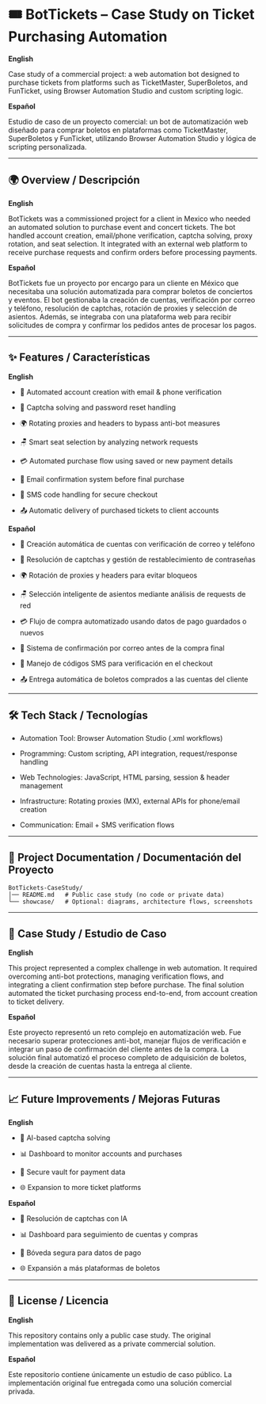 # 🎟️ BotTickets – Case Study on Ticket Purchasing Automation

**English**

Case study of a commercial project: a web automation bot designed to purchase tickets from platforms such as TicketMaster, SuperBoletos, and FunTicket, using Browser Automation Studio and custom scripting logic.

**Español**

Estudio de caso de un proyecto comercial: un bot de automatización web diseñado para comprar boletos en plataformas como TicketMaster, SuperBoletos y FunTicket, utilizando Browser Automation Studio y lógica de scripting personalizada.

---

## 🌍 Overview / Descripción

**English**

BotTickets was a commissioned project for a client in Mexico who needed an automated solution to purchase event and concert tickets. The bot handled account creation, email/phone verification, captcha solving, proxy rotation, and seat selection. It integrated with an external web platform to receive purchase requests and confirm orders before processing payments.

**Español**

BotTickets fue un proyecto por encargo para un cliente en México que necesitaba una solución automatizada para comprar boletos de conciertos y eventos. El bot gestionaba la creación de cuentas, verificación por correo y teléfono, resolución de captchas, rotación de proxies y selección de asientos. Además, se integraba con una plataforma web para recibir solicitudes de compra y confirmar los pedidos antes de procesar los pagos.

---

## ✨ Features / Características

**English**

- 👤 Automated account creation with email & phone verification

- 🔐 Captcha solving and password reset handling

- 🌍 Rotating proxies and headers to bypass anti-bot measures

- 🪑 Smart seat selection by analyzing network requests

- 💳 Automated purchase flow using saved or new payment details

- 📧 Email confirmation system before final purchase

- 📲 SMS code handling for secure checkout

- 📤 Automatic delivery of purchased tickets to client accounts

**Español**

- 👤 Creación automática de cuentas con verificación de correo y teléfono

- 🔐 Resolución de captchas y gestión de restablecimiento de contraseñas

- 🌍 Rotación de proxies y headers para evitar bloqueos

- 🪑 Selección inteligente de asientos mediante análisis de requests de red

- 💳 Flujo de compra automatizado usando datos de pago guardados o nuevos

- 📧 Sistema de confirmación por correo antes de la compra final

- 📲 Manejo de códigos SMS para verificación en el checkout

- 📤 Entrega automática de boletos comprados a las cuentas del cliente

---

## 🛠️ Tech Stack / Tecnologías

- Automation Tool: Browser Automation Studio (.xml workflows)

- Programming: Custom scripting, API integration, request/response handling

- Web Technologies: JavaScript, HTML parsing, session & header management

- Infrastructure: Rotating proxies (MX), external APIs for phone/email creation

- Communication: Email + SMS verification flows

---

## 📂 Project Documentation / Documentación del Proyecto

```text
BotTickets-CaseStudy/
│── README.md   # Public case study (no code or private data)
└── showcase/   # Optional: diagrams, architecture flows, screenshots
```

---

## 📖 Case Study / Estudio de Caso

**English**

This project represented a complex challenge in web automation. It required overcoming anti-bot protections, managing verification flows, and integrating a client confirmation step before purchase. The final solution automated the ticket purchasing process end-to-end, from account creation to ticket delivery.

**Español**

Este proyecto representó un reto complejo en automatización web. Fue necesario superar protecciones anti-bot, manejar flujos de verificación e integrar un paso de confirmación del cliente antes de la compra. La solución final automatizó el proceso completo de adquisición de boletos, desde la creación de cuentas hasta la entrega al cliente.

---

## 📈 Future Improvements / Mejoras Futuras

**English**

- 🤖 AI-based captcha solving

- 📊 Dashboard to monitor accounts and purchases

- 🔐 Secure vault for payment data

- 🌐 Expansion to more ticket platforms

**Español**

- 🤖 Resolución de captchas con IA

- 📊 Dashboard para seguimiento de cuentas y compras

- 🔐 Bóveda segura para datos de pago

- 🌐 Expansión a más plataformas de boletos

---

## 📜 License / Licencia

**English**

This repository contains only a public case study. The original implementation was delivered as a private commercial solution.

**Español**

Este repositorio contiene únicamente un estudio de caso público. La implementación original fue entregada como una solución comercial privada.
